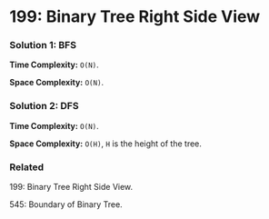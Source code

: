 # 199: Binary Tree Right Side View

### Solution 1: BFS
**Time Complexity:** `O(N)`.

**Space Complexity:** `O(N)`.

### Solution 2: DFS
**Time Complexity:** `O(N)`.

**Space Complexity:** `O(H)`, `H` is the height of the tree.

### Related
199: Binary Tree Right Side View.

545: Boundary of Binary Tree.